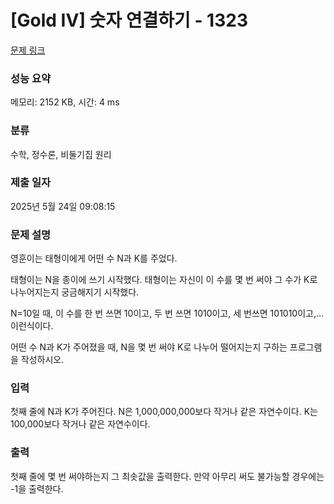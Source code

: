 # [Gold IV] 숫자 연결하기 - 1323 

[문제 링크](https://www.acmicpc.net/problem/1323) 

### 성능 요약

메모리: 2152 KB, 시간: 4 ms

### 분류

수학, 정수론, 비둘기집 원리

### 제출 일자

2025년 5월 24일 09:08:15

### 문제 설명

<p>영훈이는 태형이에게 어떤 수 N과 K를 주었다.</p>

<p>태형이는 N을 종이에 쓰기 시작했다. 태형이는 자신이 이 수를 몇 번 써야 그 수가 K로 나누어지는지 궁금해지기 시작했다.</p>

<p>N=10일 때, 이 수를 한 번 쓰면 10이고, 두 번 쓰면 1010이고, 세 번쓰면 101010이고,... 이런식이다.</p>

<p>어떤 수 N과 K가 주어졌을 때, N을 몇 번 써야 K로 나누어 떨어지는지 구하는 프로그램을 작성하시오.</p>

### 입력 

 <p>첫째 줄에 N과 K가 주어진다. N은 1,000,000,000보다 작거나 같은 자연수이다. K는 100,000보다 작거나 같은 자연수이다.</p>

### 출력 

 <p>첫째 줄에 몇 번 써야하는지 그 최솟값을 출력한다. 만약 아무리 써도 불가능할 경우에는 -1을 출력한다.</p>

